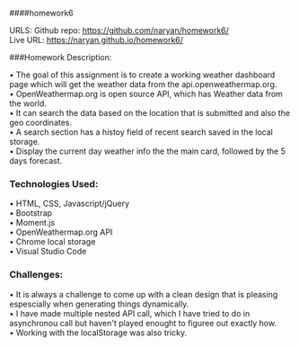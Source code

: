 ####homework6

URLS:
Github repo: https://github.com/naryan/homework6/ <br/>
Live URL: https://naryan.github.io/homework6/

###Homework Description:

• The goal of this assignment is to create a working weather dashboard page 
  which will get the weather data from the api.openweathermap.org.  <br/>
• OpenWeathermap.org is open source API, which has Weather data from the world. <br/>
• It can search the data based on the location that is submitted and also the geo coordinates. <br/>
• A search section has a histoy field of recent search saved in the local storage. <br/>
• Display the current day weather info the the main card, followed by the 5 days forecast. <br/>

### Technologies Used:
• HTML, CSS, Javascript/jQuery<br/>
• Bootstrap <br/>
• Moment.js <br/>
• OpenWeathermap.org API <br/>
• Chrome local storage <br/>
• Visual Studio Code <br/>

### Challenges:
• It is always a challenge to come up with a clean design that is pleasing espescially when generating things dynamically. <br/>
• I have made multiple nested API call, which I have tried to do in asynchronou call but haven't played enought to figuree out exactly how. <br/>
• Working with the localStorage was also tricky. <br/>
